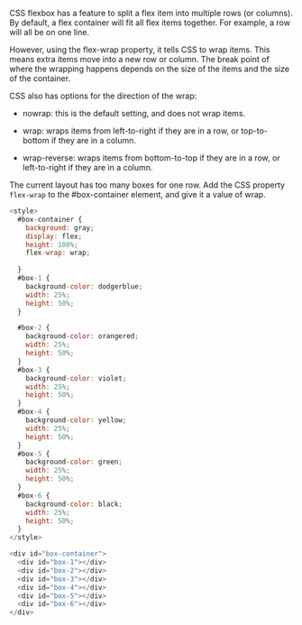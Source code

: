 CSS flexbox has a feature to split a flex item into multiple rows (or columns). 
By default, a flex container will fit all flex items together. For example, a row will all be on one line.

However, using the flex-wrap property, it tells CSS to wrap items. 
This means extra items move into a new row or column. 
The break point of where the wrapping happens depends on the size of the items and the size of the container.

CSS also has options for the direction of the wrap:

* nowrap: this is the default setting, and does not wrap items.

* wrap: wraps items from left-to-right if they are in a row, or top-to-bottom if they are in a column.

* wrap-reverse: wraps items from bottom-to-top if they are in a row, or left-to-right if they are in a column.


The current layout has too many boxes for one row. 
Add the CSS property `flex-wrap` to the #box-container element, and give it a value of wrap.

```js
<style>
  #box-container {
    background: gray;
    display: flex;
    height: 100%;
    flex-wrap: wrap;
      
  }
  #box-1 {
    background-color: dodgerblue;
    width: 25%;
    height: 50%;
  }

  #box-2 {
    background-color: orangered;
    width: 25%;
    height: 50%;
  }
  #box-3 {
    background-color: violet;
    width: 25%;
    height: 50%;
  }
  #box-4 {
    background-color: yellow;
    width: 25%;
    height: 50%;
  }
  #box-5 {
    background-color: green;
    width: 25%;
    height: 50%;
  }
  #box-6 {
    background-color: black;
    width: 25%;
    height: 50%;
  }
</style>

<div id="box-container">
  <div id="box-1"></div>
  <div id="box-2"></div>
  <div id="box-3"></div>
  <div id="box-4"></div>
  <div id="box-5"></div>
  <div id="box-6"></div>
</div>
